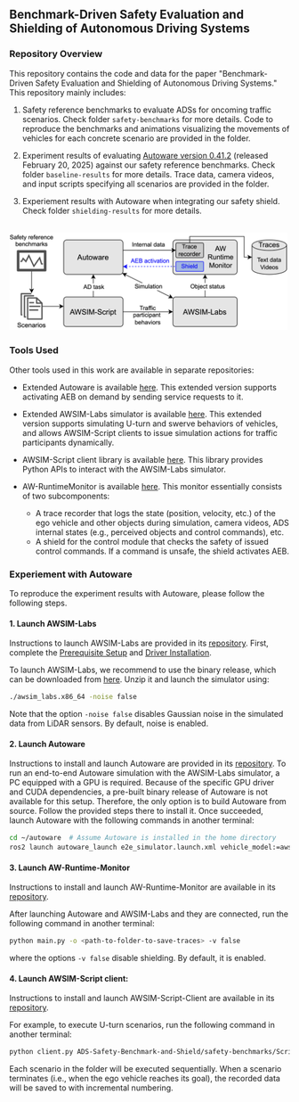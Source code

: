 ## Benchmark-Driven Safety Evaluation and Shielding of Autonomous Driving Systems

### Repository Overview
This repository contains the code and data for the paper "Benchmark-Driven Safety Evaluation and Shielding of Autonomous Driving Systems."
This repository mainly includes:

1. Safety reference benchmarks to evaluate ADSs for oncoming traffic scenarios. Check folder `safety-benchmarks` for more details. Code to reproduce the benchmarks and animations visualizing the movements of vehicles for each concrete scenario are provided in the folder.

2. Experiment results of evaluating [Autoware version 0.41.2](https://github.com/dtanony/Autoware0412) (released February 20, 2025) against our safety reference benchmarks. Check folder `baseline-results` for more details.
Trace data, camera videos, and input scripts specifying all scenarios are provided in the folder.

3. Experiement results with Autoware when integrating our safety shield. Check folder `shielding-results` for more details.

\
<img src="fig-tool-chain.png" alt="Tool chain" width="500"/>

### Tools Used
Other tools used in this work are available in separate repositories:

- Extended Autoware is available [here](https://github.com/dtanony/autoware0412). This extended version supports activating AEB on demand by sending service requests to it.

- Extended AWSIM-Labs simulator is available [here](https://github.com/dtanony/AWSIM-Labs). This extended version supports simulating U-turn and swerve behaviors of vehicles, and allows AWSIM-Script clients to  issue simulation actions for traffic participants dynamically.

- AWSIM-Script client library is available [here](https://github.com/dtanony/AWSIM-Script-Client). This library provides Python APIs to interact with the AWSIM-Labs simulator.

- AW-RuntimeMonitor is available [here](https://github.com/dtanony/AW-Runtime-Monitor). This monitor essentially consists of two subcomponents:
  - A trace recorder that logs the state (position, velocity, etc.) of the ego vehicle and other objects during simulation, camera videos, ADS internal states (e.g., perceived objects and control commands), etc.
  - A shield for the control module that checks the safety of issued control commands. If a command is unsafe, the shield activates AEB.

### Experiement with Autoware
To reproduce the experiment results with Autoware, please follow the following steps.

#### 1. Launch AWSIM-Labs
Instructions to launch AWSIM-Labs are provided in its [repository](https://github.com/dtanony/AWSIM-Labs).
First, complete the [Prerequisite Setup](https://github.com/dtanony/AWSIM-Labs?tab=readme-ov-file#prerequisite-setup)
and [Driver Installation](https://github.com/dtanony/AWSIM-Labs?tab=readme-ov-file#driver-installation-skip-if-already-installed).

To launch AWSIM-Labs,
we recommend to use the binary release, which can be downloaded from
[here](https://github.com/dtanony/AWSIM-Labs/releases/download/v1.0/awsim_labs.zip).
Unzip it and launch the simulator using:

```bash
./awsim_labs.x86_64 -noise false
```

Note that the option `-noise false` disables Gaussian noise in the simulated data from LiDAR sensors.
By default, noise is enabled.

#### 2. Launch Autoware
Instructions to install and launch Autoware are provided in its [repository](https://github.com/dtanony/autoware0412).
To run an end-to-end Autoware simulation with the AWSIM-Labs simulator, a PC equipped with a GPU is required. 
Because of the specific GPU driver and CUDA dependencies, a pre-built binary release of Autoware is not available for this setup. 
Therefore, the only option is to build Autoware from source.
Follow the provided steps there to install it.
Once succeeded, launch Autoware with the following commands in another terminal:

```bash
cd ~/autoware  # Assume Autoware is installed in the home directory
ros2 launch autoware_launch e2e_simulator.launch.xml vehicle_model:=awsim_labs_vehicle sensor_model:=awsim_labs_sensor_kit map_path:=<your-map-folder>/nishishinjuku_autoware_map launch_vehicle_interface:=true
```

#### 3. Launch AW-Runtime-Monitor
Instructions to install and launch AW-Runtime-Monitor are available in its [repository](https://github.com/dtanony/AW-Runtime-Monitor).

After launching Autoware and AWSIM-Labs and they are connected, run the following command in another terminal:
```bash
python main.py -o <path-to-folder-to-save-traces> -v false
```

where the options `-v false` disable shielding. By default, it is enabled.

#### 4. Launch AWSIM-Script client:
Instructions to install and launch AWSIM-Script-Client are available in its [repository](https://github.com/dtanony/WSIM-Script-Client).

For example, to execute U-turn scenarios, run the following command in another terminal:
```bash
python client.py ADS-Safety-Benchmark-and-Shield/safety-benchmarks/Scripts/Uturn/
```
Each scenario in the folder will be executed sequentially. When a scenario terminates (i.e., when the ego vehicle reaches its goal), the recorded data will be saved to <path-to-folder-to-save-traces> with incremental numbering.